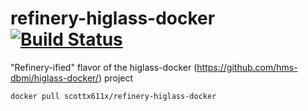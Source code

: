 # refinery-higlass-docker [![Build Status](https://travis-ci.org/scottx611x/refinery-higlass-docker.svg?branch=master)](https://travis-ci.org/scottx611x/refinery-higlass-docker)
"Refinery-ified" flavor of the higlass-docker (https://github.com/hms-dbmi/higlass-docker/) project

```docker pull scottx611x/refinery-higlass-docker```
